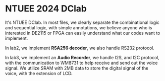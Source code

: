 # NTUEE 2024 DClab
It's NTUEE DClab. In most files, we clearly separate the combinational logic and sequential logic, with simple annotations, we believe anyone who is interested in DE2115 or FPGA can easily understand what our codes want to implement.

In lab2, we implement **RSA256 decoder**, we also handle RS232 protocol.

In lab3, we implement an **Audio Recorder**, we handle I2S, and I2C protocol, with the communication to WM8731 to help receive and send out the voice signal. We utilize SRAM with 2MB data to store the digital signal of the voice, with the extension of LCD.
